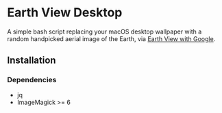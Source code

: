 # Earth View Desktop

A simple bash script replacing your macOS desktop wallpaper with a random handpicked aerial image of the Earth, via [Earth View with Google](https://earthview.withgoogle.com).

## Installation

### Dependencies

- jq
- ImageMagick >= 6
